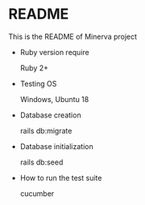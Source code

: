 # README

This is the README of Minerva project

* Ruby version require

    Ruby 2+

* Testing OS

    Windows, Ubuntu 18

* Database creation

    rails db:migrate

* Database initialization

    rails db:seed

* How to run the test suite

  cucumber
